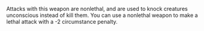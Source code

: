 Attacks with this weapon are nonlethal, and are used to knock creatures unconscious instead of kill them. You can use a nonlethal weapon to make a lethal attack with a -2 circumstance penalty.